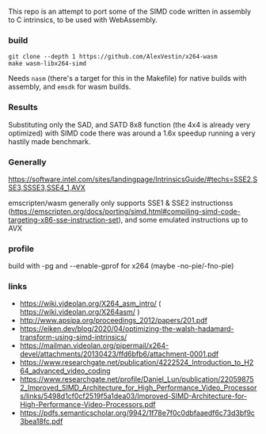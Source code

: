 This repo is an attempt to port some of the SIMD code written in assembly to C intrinsics, to be used with WebAssembly. 


### build

```
git clone --depth 1 https://github.com/AlexVestin/x264-wasm
make wasm-libx264-simd
```

Needs `nasm` (there's a target for this in the Makefile) for native builds with assembly, and `emsdk` for wasm builds.


### Results
Substituting only the SAD, and SATD 8x8 function (the 4x4 is already very optimized) with SIMD code there was around a 1.6x speedup running a very hastily made benchmark. 
 

### Generally

https://software.intel.com/sites/landingpage/IntrinsicsGuide/#techs=SSE2,SSE3,SSSE3,SSE4_1,AVX

emscripten/wasm generally only supports SSE1 & SSE2 instructionss (https://emscripten.org/docs/porting/simd.html#compiling-simd-code-targeting-x86-sse-instruction-set), and some emulated instructions up to AVX

### profile

build with -pg and --enable-gprof for x264 (maybe -no-pie/-fno-pie)

### links

- https://wiki.videolan.org/X264_asm_intro/ ( https://wiki.videolan.org/X264asm/ )
- http://www.apsipa.org/proceedings_2012/papers/201.pdf
- https://eiken.dev/blog/2020/04/optimizing-the-walsh-hadamard-transform-using-simd-intrinsics/
- https://mailman.videolan.org/pipermail/x264-devel/attachments/20130423/ffd6bfb6/attachment-0001.pdf
- https://www.researchgate.net/publication/4222524_Introduction_to_H264_advanced_video_coding
- https://www.researchgate.net/profile/Daniel_Lun/publication/220598752_Improved_SIMD_Architecture_for_High_Performance_Video_Processors/links/5498d1cf0cf2519f5a1dea03/Improved-SIMD-Architecture-for-High-Performance-Video-Processors.pdf
- https://pdfs.semanticscholar.org/9942/1f78e7f0c0dbfaaedf6c73d3bf9c3bea18fc.pdf
